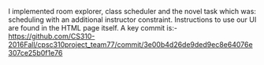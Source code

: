 I implemented room explorer, class scheduler and the novel task which was: scheduling with an additional instructor constraint. 
Instructions to use our UI are found in the HTML page itself. 
A key commit is:- https://github.com/CS310-2016Fall/cpsc310project_team77/commit/3e00b4d26de9ded9ec8e64076e307ce25b0f1e76